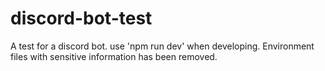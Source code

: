 # discord-bot-test
A test for a discord bot. use 'npm run dev' when developing. Environment files with sensitive information has been removed.
